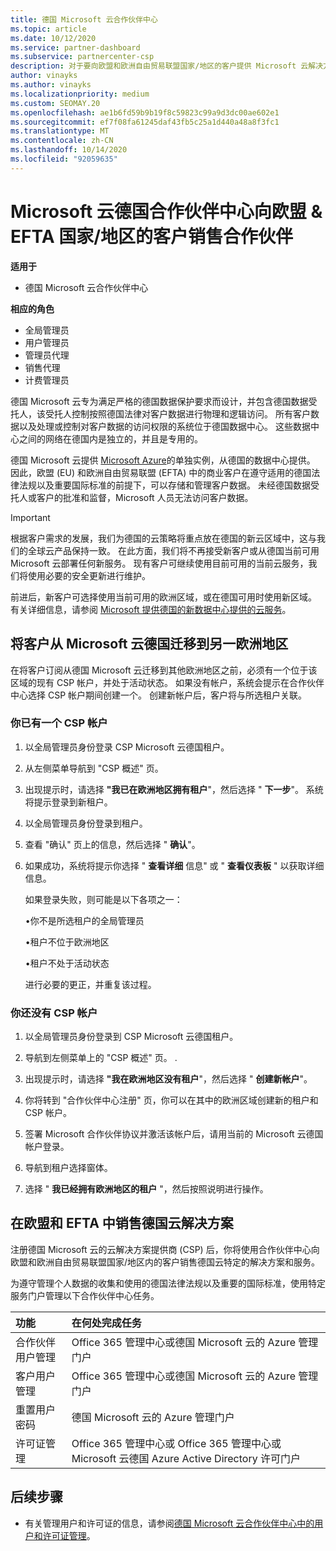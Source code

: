 ```yaml
---
title: 德国 Microsoft 云合作伙伴中心
ms.topic: article
ms.date: 10/12/2020
ms.service: partner-dashboard
ms.subservice: partnercenter-csp
description: 对于要向欧盟和欧洲自由贸易联盟国家/地区的客户提供 Microsoft 云解决方案的 Microsoft 合作伙伴来说，德国 Microsoft 云合作伙伴中心是其业务门户。
author: vinayks
ms.author: vinayks
ms.localizationpriority: medium
ms.custom: SEOMAY.20
ms.openlocfilehash: ae1b6fd59b9b19f8c59823c99a9d3dc00ae602e1
ms.sourcegitcommit: ef7f08fa61245daf43fb5c25a1d440a48a8f3fc1
ms.translationtype: MT
ms.contentlocale: zh-CN
ms.lasthandoff: 10/14/2020
ms.locfileid: "92059635"
---
```

# <a name="partner-center-for-microsoft-cloud-germany-for-partners-selling-to-customers-in-eu--efta-countries"></a>Microsoft 云德国合作伙伴中心向欧盟 & EFTA 国家/地区的客户销售合作伙伴

**适用于**

-  德国 Microsoft 云合作伙伴中心

**相应的角色**

- 全局管理员
- 用户管理员
- 管理员代理
- 销售代理
- 计费管理员

德国 Microsoft 云专为满足严格的德国数据保护要求而设计，并包含德国数据受托人，该受托人控制按照德国法律对客户数据进行物理和逻辑访问。 所有客户数据以及处理或控制对客户数据的访问权限的系统位于德国数据中心。 这些数据中心之间的网络在德国内是独立的，并且是专用的。

德国 Microsoft 云提供 [Microsoft Azure](https://go.microsoft.com/fwlink/?linkid=847992)的单独实例，从德国的数据中心提供。 因此，欧盟 (EU) 和欧洲自由贸易联盟 (EFTA) 中的商业客户在遵守适用的德国法律法规以及重要国际标准的前提下，可以存储和管理客户数据。 未经德国数据受托人或客户的批准和监督，Microsoft 人员无法访问客户数据。

> [!IMPORTANT]
> 根据客户需求的发展，我们为德国的云策略将重点放在德国的新云区域中，这与我们的全球云产品保持一致。 在此方面，我们将不再接受新客户或从德国当前可用 Microsoft 云部署任何新服务。 现有客户可继续使用目前可用的当前云服务，我们将使用必要的安全更新进行维护。
>
> 前进后，新客户可选择使用当前可用的欧洲区域，或在德国可用时使用新区域。 有关详细信息，请参阅 [Microsoft 提供德国的新数据中心提供的云服务](https://news.microsoft.com/europe/2018/08/31/microsoft-to-deliver-cloud-services-from-new-datacentres-in-germany-in-2019-to-meet-evolving-customer-needs/)。 

## <a name="migrate-customers-from-microsoft-cloud-germany-to-another-european-region"></a>将客户从 Microsoft 云德国迁移到另一欧洲地区

在将客户订阅从德国 Microsoft 云迁移到其他欧洲地区之前，必须有一个位于该区域的现有 CSP 帐户，并处于活动状态。 如果没有帐户，系统会提示在合作伙伴中心选择 CSP 帐户期间创建一个。 创建新帐户后，客户将与所选租户关联。

### <a name="you-already-have-a-csp-account"></a>你已有一个 CSP 帐户

1. 以全局管理员身份登录 CSP Microsoft 云德国租户。

1. 从左侧菜单导航到 "CSP 概述" 页。
 
1. 出现提示时，请选择 **"我已在欧洲地区拥有租户**"，然后选择 " **下一步**"。 系统将提示登录到新租户。 

1. 以全局管理员身份登录到租户。
 
1. 查看 "确认" 页上的信息，然后选择 " **确认**"。
 
6.  如果成功，系统将提示你选择 " **查看详细** 信息" 或 " **查看仪表板** " 以获取详细信息。 

    如果登录失败，则可能是以下各项之一：
    
    •你不是所选租户的全局管理员
    
    •租户不位于欧洲地区
    
    •租户不处于活动状态

    进行必要的更正，并重复该过程。 

### <a name="you-dont-already-have-a-csp-account"></a>你还没有 CSP 帐户

1. 以全局管理员身份登录到 CSP Microsoft 云德国租户。

1. 导航到左侧菜单上的 "CSP 概述" 页。
. 
1. 出现提示时，请选择 **"我在欧洲地区没有租户**"，然后选择 " **创建新帐户**"。 
 
1. 你将转到 "合作伙伴中心注册" 页，你可以在其中的欧洲区域创建新的租户和 CSP 帐户。
  
5. 签署 Microsoft 合作伙伴协议并激活该帐户后，请用当前的 Microsoft 云德国帐户登录。

6. 导航到租户选择窗体。

7. 选择 " **我已经拥有欧洲地区的租户** "，然后按照说明进行操作。


## <a name="selling-german-cloud-solutions-in-eu-and-efta"></a>在欧盟和 EFTA 中销售德国云解决方案

注册德国 Microsoft 云的云解决方案提供商 (CSP) 后，你将使用合作伙伴中心向欧盟和欧洲自由贸易联盟国家/地区内的客户销售德国云特定的解决方案和服务。

为遵守管理个人数据的收集和使用的德国法律法规以及重要的国际标准，使用特定服务门户管理以下合作伙伴中心任务。

功能 | 在何处完成任务
:--- | :---
合作伙伴用户管理 | Office 365 管理中心或德国 Microsoft 云的 Azure 管理门户
客户用户管理 | Office 365 管理中心或德国 Microsoft 云的 Azure 管理门户
重置用户密码 | 德国 Microsoft 云的 Azure 管理门户
许可证管理 | Office 365 管理中心或 Office 365 管理中心或 Microsoft 云德国 Azure Active Directory 许可门户

## <a name="next-steps"></a>后续步骤

- 有关管理用户和许可证的信息，请参阅[德国 Microsoft 云合作伙伴中心中的用户和许可证管理](user-management-in-partner-center-for-microsoft-cloud-germany.md)。


